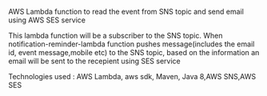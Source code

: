 AWS Lambda function to read the event from SNS topic and send email using AWS SES service

This lambda function will be a subscriber to the SNS topic. When notification-reminder-lambda function pushes message(includes the email id, event message,mobile etc) to the SNS topic, based on the information an email will be sent to the recepient using SES service

Technologies used : AWS Lambda, aws sdk, Maven, Java 8,AWS SNS,AWS SES
